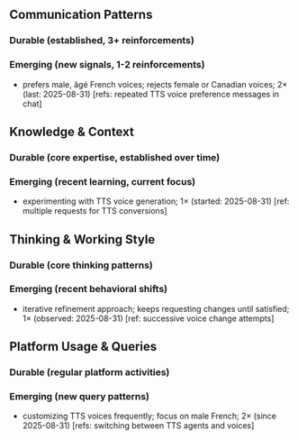 ## Communication Patterns
### Durable (established, 3+ reinforcements)

### Emerging (new signals, 1-2 reinforcements)
- prefers male, âgé French voices; rejects female or Canadian voices; 2× (last: 2025-08-31) [refs: repeated TTS voice preference messages in chat]

## Knowledge & Context
### Durable (core expertise, established over time)

### Emerging (recent learning, current focus)
- experimenting with TTS voice generation; 1× (started: 2025-08-31) [ref: multiple requests for TTS conversions]

## Thinking & Working Style
### Durable (core thinking patterns)

### Emerging (recent behavioral shifts)
- iterative refinement approach; keeps requesting changes until satisfied; 1× (observed: 2025-08-31) [ref: successive voice change attempts]

## Platform Usage & Queries
### Durable (regular platform activities)

### Emerging (new query patterns)
- customizing TTS voices frequently; focus on male French; 2× (since 2025-08-31) [refs: switching between TTS agents and voices]